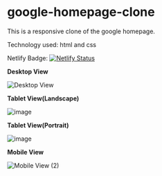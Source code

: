 # google-homepage-clone
 This is a responsive clone of the google homepage.
 
 Technology used: html and css
 
 Netlify Badge:
 [![Netlify Status](https://api.netlify.com/api/v1/badges/dcef66c4-f463-424d-8928-8d56b59ac5ed/deploy-status)](https://app.netlify.com/sites/homepage-google-clone/deploys)
 
 
 **Desktop View**
 
 ![Desktop View](https://user-images.githubusercontent.com/80248111/154802009-15d878cc-fa75-44ac-8652-97ecea7575df.png)


**Tablet View(Landscape)**

![image](https://user-images.githubusercontent.com/80248111/154802647-436f29ad-1544-455e-a15c-ffce753d5557.png)


**Tablet View(Portrait)**

![image](https://user-images.githubusercontent.com/80248111/154802700-a7f4802a-3b99-43a6-a7ce-f336fe48a0ee.png)


**Mobile View**

![Mobile View (2)](https://user-images.githubusercontent.com/80248111/154802177-d956ff1a-8ea3-4f33-8b26-6a73c9ba0747.jpg)


